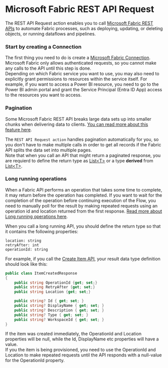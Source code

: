 # Microsoft Fabric REST API Request

The REST API Request action enables you to call [Microsoft Fabric REST APIs](https://learn.microsoft.com/en-us/rest/api/fabric/articles/using-fabric-apis) to automate Fabric processes, such as deploying, updating, or deleting objects, or running dataflows and pipelines.  

### Start by creating a Connection

The first thing you need to do is create a [Microsoft Fabric Connection](./microsoft-fabric-connection.md). Microsoft Fabric only allows authenticated requests, so you cannot make any calls to the API until this step is done.   
Depending on which Fabric service you want to use, you may also need to explicitly grant permissions to resources within the service itself. For example, if you want to access a Power BI resource, you need to go to the Power BI admin portal and grant the Service Principal (Entra ID App) access to the resources you want to access.

### Pagination  
Some Microsoft Fabric REST API breaks large data sets up into smaller chunks when delivering data to clients. [You can read more about this feature here](https://learn.microsoft.com/en-us/rest/api/fabric/articles/pagination). 

The `REST API Request action` handles pagination automatically for you, so you don't have to make multiple calls in order to get all records if the Fabric API splits the data set into multiple pages.  
Note that when you call an API that might return a paginated response, you are requierd to define the return type as [List&lt;T&gt;](https://learn.microsoft.com/en-us/dotnet/api/system.collections.generic.list-1) or a type **derived** from [List&lt;T&gt;](https://learn.microsoft.com/en-us/dotnet/api/system.collections.generic.list-1).

### Long running operations
When a Fabric API performs an operation that takes some time to complete, it may return before the operation has completed. If you want to wait for the completion of the operation before continuing execution of the Flow, you need to manually poll for the result by making repeated requests using an operation id and location returned from the first response. [Read more about Long running operations here](https://learn.microsoft.com/en-us/rest/api/fabric/articles/long-running-operation).  

When you call a long running API, you should define the return type so that it contains the following properties:
```
location: string
retryAfter: int
operationId: string
```

For example, if you call the [Create Item API](https://learn.microsoft.com/en-us/rest/api/fabric/core/items/create-item?tabs=HTTP), your result data type definition should look like this:  

```csharp
public class ItemCreatedResponse
{
    public string OperationId {get; set;}
    public string RetryAfter {get; set;}
    public string Location {get; set;}

    public string? Id { get; set; }
    public string? DisplayName { get; set; }
    public string? Description { get; set; }
    public string? Type { get; set; }
    public string? WorkspaceId { get; set; }
}
```

If the item was created immediately, the OperationId and Location properties will be null, while the Id, DisplayName etc properties will have a value.  
If you the item is being provisioned, you need to use the OperationId and Location to make repeated requests until the API responds with a null-value for the OperationId property.